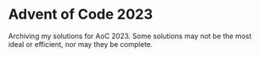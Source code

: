 # Advent of Code 2023

Archiving my solutions for AoC 2023. 
Some solutions may not be the most ideal or efficient, nor may they be complete.

